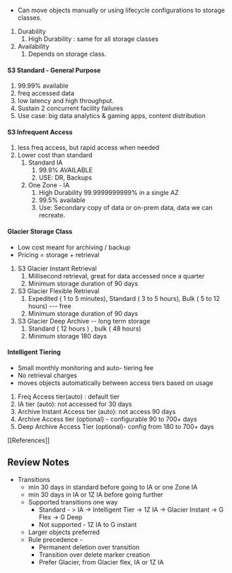 - Can move objects manually or using lifecycle configurations to storage classes.
1. Durability 
	1. High Durability : same for all storage classes 
2. Availability 
	1. Depends on storage class.


#### S3 Standard - General Purpose
1. 99.99% available 
2. freq accessed data
3. low latency and high throughput.
4. Sustain 2 concurrent facility failures
5. Use case: big data analytics & gaming apps, content distribution 

#### S3  Infrequent Access
1.  less freq access, but rapid access when needed
2. Lower cost than standard
	1. Standard IA 
		1. 99.9% AVAILABLE 
		2. USE: DR, Backups
	2. One Zone - IA 
		1. High Durability 99.9999999999% in a single AZ
		2. 99.5% available
		3. Use: Secondary copy of data or on-prem data, data we can recreate.

#### Glacier Storage Class
- Low cost meant for archiving / backup 
- Pricing = storage + retrieval
1.  S3 Glacier Instant Retrieval 
	1. Millisecond retrieval, great for data accessed once a quarter
	2. Minimum storage duration of 90 days
2. S3 Glacier Flexible Retrieval 
	1. Expedited ( 1 to 5 minutes), Standard ( 3 to 5 hours), Bulk ( 5 to 12 hours) --- free
	2. Minimum storage duration of 90 days
3. S3 Glacier Deep Archive -- long term storage
	1. Standard ( 12 hours ) , bulk ( 48 hours)
	2. Minimum storage 180 days

#### Intelligent Tiering 
- Small monthly monitoring and auto- tiering fee
- No retrieval charges 
- moves objects automatically between access tiers based on usage
1. Freq Access tier(auto) : default tier
2. IA tier (auto): not accessed for 30 days
3. Archive Instant Access tier (auto): not access 90 days
4. Archive Access tier  (optional) - configurable 90 to 700+ days
5. Deep Archive Access Tier (optional)- config from 180 to 700+ days

[[References]] 

## Review Notes 
- Transitions 
	- min 30 days in standard before going to IA or one Zone IA 
	- min 30 days in IA or 1Z IA before going further
	- Supported transitions one way
		- Standard - > IA -> Intelligent Tier -> 1Z IA -> Glacier Instant -> G Flex -> G Deep
		- Not supported - 1Z IA to G instant
	- Larger objects preferred 
	- Rule precedence - 
		- Permanent deletion over transition 
		- Transition over delete marker creation
		- Prefer Glacier, from Glacier flex, IA or 1Z IA